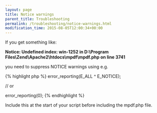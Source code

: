 ```yaml
---
layout: page
title: Notice warnings
parent_title: Troubleshooting
permalink: /troubleshooting/notice-warnings.html
modification_time: 2015-08-05T12:00:34+00:00
---
```


If you get something like:

**Notice: Undefined index: win-1252 in D:\Program Files\Zend\Apache2\htdocs\mpdf\mpdf.php on line 3741**

you need to suppress NOTICE warnings using e.g.

{% highlight php %}
error_reporting(E_ALL ^ E_NOTICE);

// or

error_reporting(0);
{% endhighlight %}

Include this at the start of your script before including the mpdf.php file.

